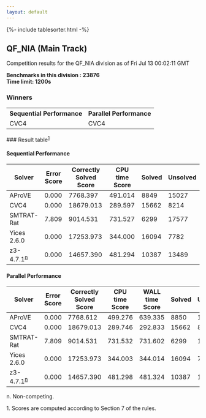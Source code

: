 ```yaml
---
layout: default
---
```

{%- include tablesorter.html -%}

##  QF_NIA (Main Track)

Competition results for the QF_NIA division as of Fri Jul 13 00:02:11 GMT

**Benchmarks in this division : 23876  
Time limit: 1200s** 

### Winners
<table>
<tr><th class="center">Sequential Performance</th><th class="center">Parallel Performance</th></tr>
<tr class="center"><td>CVC4</td><td>CVC4</td></tr></table>
### Result table<sup><a href="#fn1">1</a></sup>

#### Sequential Performance

<table id="sequential" class="result sorted">
<thead><tr class="center">
  <th>Solver</th>
  <th>Error Score</th>
  <th>Correctly Solved Score</th>
  <th>CPU time Score</th>
  <th>Solved</th>
  <th>Unsolved</th>
</tr></thead><tr>
  <td>AProVE</td>
  <td>0.000</td>
  <td>7768.397</td>
  <td>491.014</td>
<td>8849</td>
<td>15027</td>
</tr><tr>
  <td>CVC4</td>
  <td>0.000</td>
  <td>18679.013</td>
  <td>289.597</td>
<td>15662</td>
<td>8214</td>
</tr><tr>
  <td>SMTRAT-Rat</td>
  <td>7.809</td>
  <td>9014.531</td>
  <td>731.527</td>
<td>6299</td>
<td>17577</td>
</tr><tr>
  <td>Yices 2.6.0</td>
  <td>0.000</td>
  <td>17253.973</td>
  <td>344.000</td>
<td>16094</td>
<td>7782</td>
</tr><tr>
  <td>z3-4.7.1<SUP><a href="#fn">n</a></SUP></td>
  <td>0.000</td>
  <td>14657.390</td>
  <td>481.294</td>
<td>10387</td>
<td>13489</td>
</tr></table>

#### Parallel Performance

<table id="parallel" class="result sorted">
<thead><tr class="center">
  <th>Solver</th>
  <th>Error Score</th>
  <th>Correctly Solved Score</th>
  <th>CPU time Score</th>
  <th>WALL time Score</th>
  <th>Solved</th>
  <th>Unsolved</th>
</tr></thead><tr>
  <td>AProVE</td>
<td>0.000</td><td>7768.612</td><td>499.276</td><td>639.335</td><td>8850</td><td>15026</td></tr><tr>
  <td>CVC4</td>
<td>0.000</td><td>18679.013</td><td>289.746</td><td>292.833</td><td>15662</td><td>8214</td></tr><tr>
  <td>SMTRAT-Rat</td>
<td>7.809</td><td>9014.531</td><td>731.532</td><td>731.602</td><td>6299</td><td>17577</td></tr><tr>
  <td>Yices 2.6.0</td>
<td>0.000</td><td>17253.973</td><td>344.003</td><td>344.014</td><td>16094</td><td>7782</td></tr><tr>
  <td>z3-4.7.1<SUP><a href="#fn">n</a></SUP></td>
<td>0.000</td><td>14657.390</td><td>481.298</td><td>481.324</td><td>10387</td><td>13489</td></tr></table>
 <span id="fn"> n. Non-competing. </span>

 <span id="fn1"> 1. Scores are computed according to Section 7 of the rules. </span>


